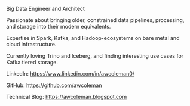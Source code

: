Big Data Engineer and Architect

Passionate about bringing older, constrained data pipelines, processing, and storage into their modern equivalents.

Expertise in Spark, Kafka, and Hadoop-ecosystems on bare metal and cloud infrastructure.

Currently loving Trino and Iceberg, and finding interesting use cases for Kafka tiered storage.

LinkedIn: https://www.linkedin.com/in/awcoleman0/

GitHub: https://github.com/awcoleman

Technical Blog: https://awcoleman.blogspot.com

